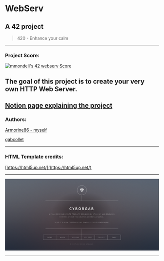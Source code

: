 # WebServ

## A 42 project
> 420 - Enhance your calm

---

### Project Score:
[![mmondell's 42 webserv Score](https://badge42.vercel.app/api/v2/cl1mb28v7003209mtmfky9fw8/project/2549175)](https://github.com/JaeSeoKim/badge42)


The goal of this project is to create your very own HTTP Web Server.
---
[Notion page explaining the project](https://groovy-light-9b7.notion.site/HTTP-Web-Server-0acb4a5e283a4d9ab029827a4e390350)
---

### Authors:

[Armorine86 - myself](https://github.com/Armorine86)

[gabcollet](https://github.com/gabcollet)

---

### HTML Template credits:

[https://html5up.net/](https://html5up.net/)

---

![CyborGab.png](resources/images/CyborGab.png)

---
